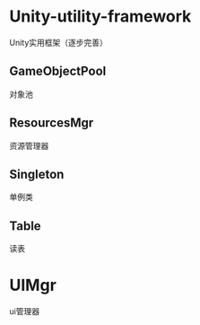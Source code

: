 # Unity-utility-framework
Unity实用框架（逐步完善）

## GameObjectPool
对象池

## ResourcesMgr
资源管理器

## Singleton
单例类

## Table
读表

# UIMgr
ui管理器